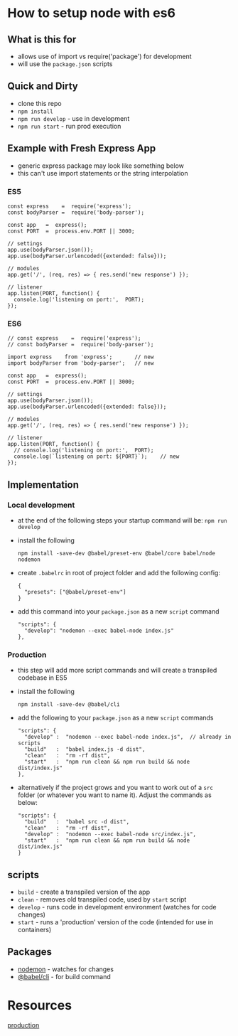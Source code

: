 # How to setup node with es6

## What is this for
* allows use of import vs require('package') for development
* will use the `package.json` scripts

## Quick and Dirty
* clone this repo
* `npm install`
* `npm run develop` - use in development
* `npm run start` - run prod execution


## Example with Fresh Express App
* generic express package may look like something below
* this can't use import statements or the string interpolation

### ES5
```
const express    =  require('express');
const bodyParser =  require('body-parser');

const app   =  express();
const PORT  =  process.env.PORT || 3000;

// settings
app.use(bodyParser.json());
app.use(bodyParser.urlencoded({extended: false}));

// modules
app.get('/', (req, res) => { res.send('new response') });

// listener
app.listen(PORT, function() {
  console.log('listening on port:',  PORT);
});

```

### ES6
```
// const express    =  require('express');
// const bodyParser =  require('body-parser');

import express    from 'express';       // new
import bodyParser from 'body-parser';   // new

const app   =  express();
const PORT  =  process.env.PORT || 3000;

// settings
app.use(bodyParser.json());
app.use(bodyParser.urlencoded({extended: false}));

// modules
app.get('/', (req, res) => { res.send('new response') });

// listener
app.listen(PORT, function() {
  // console.log('listening on port:',  PORT);
  console.log(`listening on port: ${PORT}`);    // new
});
```


## Implementation

### Local development
* at the end of the following steps your startup command will be: `npm run develop`
* install the following
  ```
  npm install -save-dev @babel/preset-env @babel/core babel/node nodemon
  ```

* create `.babelrc` in root of project folder and add the following config:
  ```
  {
    "presets": ["@babel/preset-env"]
  }
  ```

* add this command into your `package.json` as a new `script` command
  ```
  "scripts": {
    "develop": "nodemon --exec babel-node index.js"
  },
  ```


### Production
* this step will add more script commands and will create a transpiled codebase in ES5
* install the following
  ```
  npm install -save-dev @babel/cli
  ```
* add the following to your `package.json` as a new `script` commands
  ```
  "scripts": {
    "develop" :  "nodemon --exec babel-node index.js",  // already in scripts
    "build"   :  "babel index.js -d dist",
    "clean"   :  "rm -rf dist",
    "start"   :  "npm run clean && npm run build && node dist/index.js"
  },
  ```

* alternatively if the project grows and you want to work out of a `src` folder (or whatever you want to name it). Adjust the commands as below:
  ```
  "scripts": {
    "build"   :  "babel src -d dist",
    "clean"   :  "rm -rf dist",
    "develop" :  "nodemon --exec babel-node src/index.js",
    "start"   :  "npm run clean && npm run build && node dist/index.js"
  }
  ```

## scripts
* `build` - create a transpiled version of the app
* `clean` - removes old transpiled code, used by `start` script
* `develop` - runs code in development environment (watches for code changes)
* `start` - runs a 'production' version of the code (intended for use in containers)

## Packages
* [nodemon]() - watches for changes
* [@babel/cli]() - for build command


# Resources
[production](https://github.com/babel/example-node-server)
